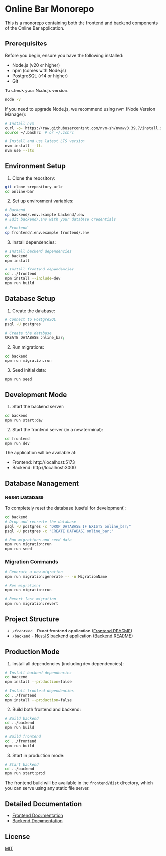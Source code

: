 # Online Bar Monorepo

This is a monorepo containing both the frontend and backend components of the Online Bar application.

## Prerequisites

Before you begin, ensure you have the following installed:
- Node.js (v20 or higher)
- npm (comes with Node.js)
- PostgreSQL (v14 or higher)
- Git

To check your Node.js version:
```bash
node -v
```

If you need to upgrade Node.js, we recommend using nvm (Node Version Manager):
```bash
# Install nvm
curl -o- https://raw.githubusercontent.com/nvm-sh/nvm/v0.39.7/install.sh | bash
source ~/.bashrc  # or ~/.zshrc

# Install and use latest LTS version
nvm install --lts
nvm use --lts
```

## Environment Setup

1. Clone the repository:
```bash
git clone <repository-url>
cd online-bar
```

2. Set up environment variables:
```bash
# Backend
cp backend/.env.example backend/.env
# Edit backend/.env with your database credentials

# Frontend
cp frontend/.env.example frontend/.env
```

3. Install dependencies:
```bash
# Install backend dependencies
cd backend
npm install

# Install frontend dependencies
cd ../frontend
npm install --include=dev
npm run build
```

## Database Setup

1. Create the database:
```bash
# Connect to PostgreSQL
psql -U postgres

# Create the database
CREATE DATABASE online_bar;
```

2. Run migrations:
```bash
cd backend
npm run migration:run
```

3. Seed initial data:
```bash
npm run seed
```

## Development Mode

1. Start the backend server:
```bash
cd backend
npm run start:dev
```

2. Start the frontend server (in a new terminal):
```bash
cd frontend
npm run dev
```

The application will be available at:
- Frontend: http://localhost:5173
- Backend: http://localhost:3000

## Database Management

### Reset Database
To completely reset the database (useful for development):
```bash
cd backend
# Drop and recreate the database
psql -U postgres -c "DROP DATABASE IF EXISTS online_bar;"
psql -U postgres -c "CREATE DATABASE online_bar;"

# Run migrations and seed data
npm run migration:run
npm run seed
```

### Migration Commands
```bash
# Generate a new migration
npm run migration:generate -- -n MigrationName

# Run migrations
npm run migration:run

# Revert last migration
npm run migration:revert
```

## Project Structure

- `/frontend` - React frontend application ([Frontend README](./frontend/README.md))
- `/backend` - NestJS backend application ([Backend README](./backend/README.md))

## Production Mode

1. Install all dependencies (including dev dependencies):
```bash
# Install backend dependencies
cd backend
npm install --production=false

# Install frontend dependencies
cd ../frontend
npm install --production=false
```

2. Build both frontend and backend:
```bash
# Build backend
cd ../backend
npm run build

# Build frontend
cd ../frontend
npm run build
```

3. Start in production mode:
```bash
# Start backend
cd ../backend
npm run start:prod
```

The frontend build will be available in the `frontend/dist` directory, which you can serve using any static file server.

## Detailed Documentation

- [Frontend Documentation](./frontend/README.md)
- [Backend Documentation](./backend/README.md)

## License

[MIT](LICENSE)
